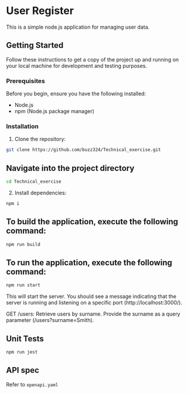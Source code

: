 # User Register

This is a simple node.js application for managing user data.

## Getting Started
Follow these instructions to get a copy of the project up and running on your local machine for development and testing purposes.

### Prerequisites

Before you begin, ensure you have the following installed:

- Node.js
- npm (Node.js package manager)

### Installation

1. Clone the repository:

```sh
git clone https://github.com/buzz324/Technical_exercise.git
```

## Navigate into the project directory

```sh
cd Technical_exercise
```

2. Install dependencies:

```sh
npm i
```

## To build the application, execute the following command:

```sh
npm run build
```

## To run the application, execute the following command:

```sh
npm run start
```
This will start the server. You should see a message indicating that the server is running and listening on a specific port (http://localhost:3000/).

GET /users: Retrieve users by surname. Provide the surname as a query parameter (/users?surname=Smith).

## Unit Tests

```sh
npm run jest
```

## API spec
Refer to ```openapi.yaml```
